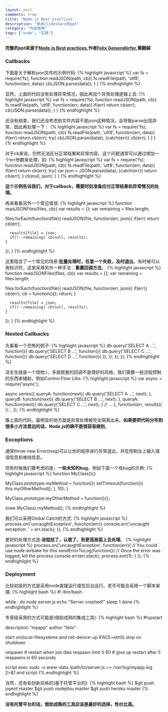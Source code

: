 ```yaml
---
layout: post
comments: true
title: "Node.js Best practices"
description: "来自slideshare的ppt"
category: "内容推荐"
tags: ["node", "实践"]
---
```


**完整的ppt来源于[Node.js Best practices][1],作者[Felix Geisendörfer][2],需翻越**

### Callbacks ###

下面是关于解析json文件的示例代码:
{% highlight javascript %}
var fs = require('fs);
function readJSON(path, cb){
  fs.readFile(path, 'utf8', function(err, data){
    cb(JSON.parse(data));
  }
}
{% endhighlight %}

显然，上面的代码没有处理异常情况，因此再加个异常处理逻辑上去:
{% highlight javascript %}
var fs = require('fs);
function readJSON(path, cb){
  fs.readFile(path, 'utf8', function(err, data){
    if(err) return cb(err);
    cb(JSON.parse(data));
  }
}
{% endhighlight %}

还没有结束，我们还没考虑到文件内容不是json这种情况，会导致parse出现异常，因此再处理一下：
{% highlight javascript %}
var fs = require('fs);
function readJSON(path, cb){
  fs.readFile(path, 'utf8', function(err, data){
    if(err) return cb(err);
    try{
      cb(JSON.parse(data));
    }catch(err){
      cb(err);
    }
  }
}
{% endhighlight %}

对于cb来说，仍然无法区分正常结果和异常内容，这个问题通常可以通过增加一个err参数来处理，如:
{% highlight javascript %}
var fs = require('fs);
function readJSON(path, cb){
  fs.readFile(path, 'utf8', function(err, data){
    if(err) return cb(err);
    try{
      var json = JSON.parse(data);
    }catch(err){
      return cb(err);
    }
    cb(null, json);
  }
}
{% endhighlight %}

**这个示例告诉我们，对于callback，需要时刻准备应付正常结果和异常情况的处理。**

再来看看另外一个常见错误:
{% highlight javascript %}
function readJSONFiles(files, cb){
  var results = {};
  var remaining = files.length;
  
  files.forEach(function(file){
    readJSON(file, function(err, json){
      if(err) return cb(err);
      
      results[file] = json;
      if(!--remaining) cb(null, results);
    }
  });
}
{% endhighlight %}

这里隐含了一个常见的场景:**批量处理时，任意一个失败，及时退出**。有时候可以用标识符，这里采用另外一种手法：**重置回调方法**。
{% highlight javascript %}
function readJSONFiles(files, cb){
  var results = {};
  var remaining = files.length;
  
  files.forEach(function(file){
    readJSON(file, function(err, json){
      if(err){
        cb(err);
        cb = function(){};
        return;
      }
      
      results[file] = json;
      if(!--remaining) cb(null, results);
    }
  });
}
{% endhighlight %}

### Nested Callbacks ###

先看看一个恐怖的例子:
{% highlight javascript %}
db.query('SELECT A ...', function(){
  db.query('SELECT B ...', function(){
    db.query('SELECT C ...', function(){
      db.query('SELECT D ...', function(){
      });
    });
  });
});
{% endhighlight %}

活生生就是一个怪物:)，多层嵌套的回调不是很好的风格，我们需要一些流程控制的东西来辅助，例如Control Flow Libs:
{% highlight javascript %}
var async = require('async');

async.series({
  queryA: function(next){
    db.query('SELECT A ...', next);
  },
  queryB: function(next){
    db.query('SELECT B ...', next);
  },
  queryA: function(next){
    db.query('SELECT C ...', next);
  }
  // ...
}, function(err, results){
  //...
});
{% endhighlight %}


像上面的代码，最明显的地方就是异常处理被完全隔离出来。**如果要把代码分布到很多小方法里边的话，Node.js的确不是很容易做到**。

### Exceptions ###

通常throw new Error(msg)可以让你的程序进行异常退出，并在控制台上输入错误信息和堆栈信息。

但有时候我们要考虑的是，**一些未知的bug**，例如下面一个有bug的示例:
{% highlight javascript %}
function MyClass(){}

MyClass.prototype.myMethod = function(){
  setTimeout(function(){
    this.myOtherMethod();
  }, 10);
}

MyClass.prototype.myOtherMethod = function(){};

(new MyClass).myMethod();
{% endhighlight %}

我们可以采用Global Catch的方式:
{% highlight javascript %}
process.on('uncaughtException', function(err){
  console.err('uncaught exception: ' + err.stack); 
});
{% endhighlight %}

更好的处理方式是:**进程挂了，认栽了，到更高层面上去处理**。
{% highlight javascript %}
process.on('uncaughtException', function(err){
  // You could use node-airbake for this
  sendErrorToLog(function(){
    // Once the error was logged, kill the process
    console.err(err.stack);
    process.exit(1);
  }
});
{% endhighlight %}

### Deployment ###

比较初级的方式是采用node直接运行或在后台运行。老手可能会采用一个脚本来搞:
{% highlight bash %}
#! /bin/bash

while :
do
  node server.js
  echo "Server crashed!"
  sleep 1
done
{% endhighlight %}

专家级采用的方式可能是(借助成熟的集成工具):
{% highlight bash %}
#!upstart

description "myapp"
author "felix"

start on(local-filesystems and net-device-up IFACE=eth0)
stop on shutdown

respawn # restart when job dies
respawn limit 5 60 # give up restart after 5 respawns in 60 seconds

script
  exec sudo -u www-data /path/to/server.js >> /var/log/myapp.log 2>&1
end script
{% endhighlight %}

当然，还有些创新风格的(基于托管平台的):
{% highlight bash %}
$git push joyent master
$git push nodejitsu master
$git push heroku master
{% endhighlight %}

**没有托管平台的话，借助成熟的工具应该是最好的选择，性价比高。**

 [1]: http://www.slideshare.net/the_undefined/nodejs-best-practices-10428790
 [2]: http://www.slideshare.net/the_undefined


